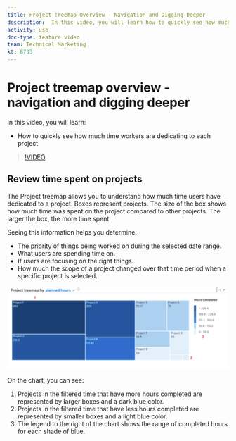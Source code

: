 ```yaml
---
title: Project Treemap Overview - Navigation and Digging Deeper
description:  In this video, you will learn how to quickly see how much time workers are dedicating to each project in [!DNL Adobe Workfront].
activity: use
doc-type: feature video
team: Technical Marketing
kt: 8733 
---
```

# Project treemap overview - navigation and digging deeper

In this video, you will learn:

* How to quickly see how much time workers are dedicating to each project

>[!VIDEO](https://video.tv.adobe.com/v/335050/?quality=12)

## Review time spent on projects

The Project treemap allows you to understand how much time users have dedicated to a project. Boxes represent projects. The size of the box shows how much time was spent on the project compared to other projects. The larger the box, the more time spent.

Seeing this information helps you determine:

* The priority of things being worked on during the selected date range.
* What users are spending time on.
* If users are focusing on the right things.
* How much the scope of a project changed over that time period when a specific project is selected.

![An image showing a project treemap with numbers on areas described in the bullets below](assets/section-2-7.png)

On the chart, you can see:

1. Projects in the filtered time that have more hours completed are represented by larger boxes and a dark blue color.
1. Projects in the filtered time that have less hours completed are represented by smaller boxes and a light blue color.
1. The legend to the right of the chart shows the range of completed hours for each shade of blue.
